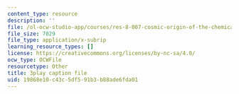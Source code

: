 ```yaml
---
content_type: resource
description: ''
file: /ol-ocw-studio-app/courses/res-8-007-cosmic-origin-of-the-chemical-elements-fall-2019/19868e10c43c5df591b3b88ade6fda01_zqXBZ81bWOc.vtt
file_size: 7029
file_type: application/x-subrip
learning_resource_types: []
license: https://creativecommons.org/licenses/by-nc-sa/4.0/
ocw_type: OCWFile
resourcetype: Other
title: 3play caption file
uid: 19868e10-c43c-5df5-91b3-b88ade6fda01
---
```

